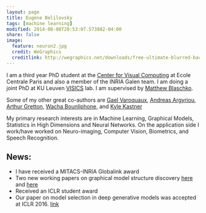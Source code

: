 ```yaml
---
layout: page
title: Eugene Belilovsky
tags: [machine learning]
modified: 2014-08-08T20:53:07.573882-04:00
share: false
image:
  feature: neuron2.jpg
  credit: WeGraphics
  creditlink: http://wegraphics.net/downloads/free-ultimate-blurred-background-pack/
---
```


I am a third year PhD student at the [Center for Visual Computing](http://cvn.ecp.fr/) at  Ecole Centrale Paris and also a member of the INRIA Galen team. I am doing a joint PhD at KU Leuven  [VISICS](https://www.esat.kuleuven.be/psi/visics) lab. I am supervised by [Matthew Blaschko](http://homes.esat.kuleuven.be/~mblaschk/). 

Some of my other great co-authors are [Gael Varoquaux](http://gael-varoquaux.info/), [Andreas Argyriou](http://cvn.ecp.fr/personnel/andreas/), [Arthur Gretton](http://www.gatsby.ucl.ac.uk/~gretton/), [Wacha Bounliphone](https://sites.google.com/site/wachabounliphone/), and [Kyle Kastner](https://kastnerkyle.github.io/) 

My primary research interests are in Machine Learning, Graphical Models, Statistics in High Dimensions and Neural Networks. On the application side I work/have worked on Neuro-imaging, Computer Vision, Biometrics, and Speech Recognition.  


## News:
* I have received a MITACS-INRIA Globalink award
* Two new working papers on graphical model structure discovery [here](https://hal.inria.fr/hal-01306491v3/document) and [here](https://hal.inria.fr/hal-01248844/file/main.pdf)
* Received an ICLR student award
* Our paper on model selection in deep generative models was accepted at ICLR 2016. [link](http://arxiv.org/abs/1511.04581)
 
